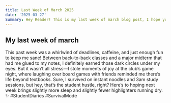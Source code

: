 ```yaml
---
title: Last Week of March 2025
date: '2025-03-27'
Summary: Hey Reader! This is my last week of march blog post, I hope you find it interesting.
---
```


## My last week of march

This past week was a whirlwind of deadlines, caffeine, and just enough fun to keep me sane! Between back-to-back classes and a major midterm that had me glued to my notes, I definitely earned those dark circles under my eyes. But it wasn’t all stress—I stole moments of joy at the club’s game night, where laughing over board games with friends reminded me there’s life beyond textbooks. Sure, I survived on instant noodles and 3am study sessions, but hey, that’s the student hustle, right? Here’s to hoping next week brings slightly more sleep and slightly fewer highlighters running dry. ✨ #StudentDiaries #SurvivalMode
